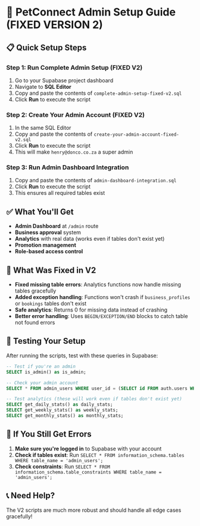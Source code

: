 # 🚀 PetConnect Admin Setup Guide (FIXED VERSION 2)

## 📋 **Quick Setup Steps**

### **Step 1: Run Complete Admin Setup (FIXED V2)**
1. Go to your Supabase project dashboard
2. Navigate to **SQL Editor**
3. Copy and paste the contents of `complete-admin-setup-fixed-v2.sql`
4. Click **Run** to execute the script

### **Step 2: Create Your Admin Account (FIXED V2)**
1. In the same SQL Editor
2. Copy and paste the contents of `create-your-admin-account-fixed-v2.sql`
3. Click **Run** to execute the script
4. This will make `henry@donco.co.za` a super admin

### **Step 3: Run Admin Dashboard Integration**
1. Copy and paste the contents of `admin-dashboard-integration.sql`
2. Click **Run** to execute the script
3. This ensures all required tables exist

## ✅ **What You'll Get**

- **Admin Dashboard** at `/admin` route
- **Business approval** system
- **Analytics** with real data (works even if tables don't exist yet)
- **Promotion management**
- **Role-based access control**

## 🔧 **What Was Fixed in V2**

- **Fixed missing table errors**: Analytics functions now handle missing tables gracefully
- **Added exception handling**: Functions won't crash if `business_profiles` or `bookings` tables don't exist
- **Safe analytics**: Returns 0 for missing data instead of crashing
- **Better error handling**: Uses `BEGIN/EXCEPTION/END` blocks to catch table not found errors

## 🧪 **Testing Your Setup**

After running the scripts, test with these queries in Supabase:

```sql
-- Test if you're an admin
SELECT is_admin() as is_admin;

-- Check your admin account
SELECT * FROM admin_users WHERE user_id = (SELECT id FROM auth.users WHERE email = 'henry@donco.co.za');

-- Test analytics (these will work even if tables don't exist yet)
SELECT get_daily_stats() as daily_stats;
SELECT get_weekly_stats() as weekly_stats;
SELECT get_monthly_stats() as monthly_stats;
```

## 🚨 **If You Still Get Errors**

1. **Make sure you're logged in** to Supabase with your account
2. **Check if tables exist**: Run `SELECT * FROM information_schema.tables WHERE table_name = 'admin_users';`
3. **Check constraints**: Run `SELECT * FROM information_schema.table_constraints WHERE table_name = 'admin_users';`

## 📞 **Need Help?**

The V2 scripts are much more robust and should handle all edge cases gracefully!
